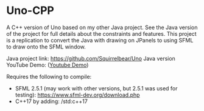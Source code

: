 # Uno-CPP

A C++ version of Uno based on my other Java project. See the Java version of the project for full details about the constraints and features. This project is a replication to convert the Java with drawing on JPanels to using SFML to draw onto the SFML window.

Java project link: https://github.com/Squirrelbear/Uno
Java version YouTube Demo: ([Youtube Demo](https://youtu.be/6feJMIqSF98))

Requires the following to compile:
* SFML 2.5.1 (may work with other versions, but 2.5.1 was used for testing): https://www.sfml-dev.org/download.php
* C++17 by adding: /std:c++17

